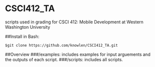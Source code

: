 # CSCI412_TA
scripts used in grading for CSCI 412: Mobile Development at Western Washington University

##Install
in Bash: 

`$git clone https://github.com/knowlen/CSCI412_TA.git`


##Overview
###/examples: includes examples for input arguements and the outputs of each script.
###/scripts: includes all scripts. 

